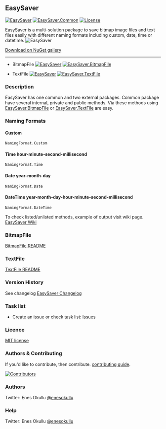 ## EasySaver
[![EasySaver](https://img.shields.io/nuget/v/EasySaver.Common.svg)](https://www.nuget.org/packages/EasySaver.Common/) [![EasySaver.Common](https://img.shields.io/nuget/dt/EasySaver.Common.svg)](https://www.nuget.org/packages/EasySaver.Common/) [![License](https://img.shields.io/github/license/meokullu/EasySaver.svg)](https://github.com/meokullu/EasySaver/blob/master/LICENSE)

EasySaver is a multi-solution package to save bitmap image files and text files easily with different naming formats including custom, date, time or datetime.
![EasySaver](https://github.com/meokullu/EasySaver/assets/4971757/ce22fd18-52e8-4092-ae04-30a169ea60c0)

[Download on NuGet gallery](https://www.nuget.org/packages/EasySaver/)

***
* BitmapFile
[![EasySaver](https://img.shields.io/nuget/v/EasySaver.BitmapFile.svg)](https://www.nuget.org/packages/EasySaver.BitmapFile/) [![EasySaver.BitmapFile](https://img.shields.io/nuget/dt/EasySaver.BitmapFile.svg)](https://www.nuget.org/packages/EasySaver.BitmapFile/)

* TextFile
[![EasySaver](https://img.shields.io/nuget/v/EasySaver.TextFile.svg)](https://www.nuget.org/packages/EasySaver.TextFile/) [![EasySaver.TextFile](https://img.shields.io/nuget/dt/EasySaver.TextFile.svg)](https://www.nuget.org/packages/EasySaver.TextFile/)

### Description

EasySaver has one common and two external packages. Common package have several internal, private and public methods. Via these methods using [EasySaver.BitmapFile](https://github.com/meokullu/EasySaver/tree/master/EasySaver.BitmapFile) or [EasySaver.TextFile](https://github.com/meokullu/EasySaver/tree/master/EasySaver.TextFile) are easy.

### Naming Formats

#### Custom
```
NamingFormat.Custom
```

#### Time hour-minute-second-millisecond
```
NamingFormat.Time
```

#### Date year-month-day
```
NamingFormat.Date
```

#### DateTime year-month-day-hour-minute-second-millisecond
```
NamingFormat.DateTime
```

To check listed/unlisted methods, example of output visit wiki page. [EasySaver Wiki](https://github.com/meokullu/EasySaver/wiki)

### BitmapFile
[BitmapFile README](https://github.com/meokullu/EasySaver/tree/master/EasySaver.BitmapFile/README.md)

### TextFile
[TextFile README](https://github.com/meokullu/EasySaver/tree/master/EasySaver.TextFile/README.md)

### Version History
See changelog [EasySaver Changelog](https://github.com/meokullu/EasySaver/blob/master/CHANGELOG.md)

### Task list
* Create an issue or check task list: [Issues](https://github.com/meokullu/EasySaver/issues)

### Licence
[MIT license](https://github.com/meokullu/EasySaver/blob/master/LICENSE)

### Authors & Contributing

If you'd like to contribute, then contribute. [contributing guide](https://github.com/meokullu/EasySaver/blob/master/CONTRIBUTING.md).

[![Contributors](https://contrib.rocks/image?repo=meokullu/EasySaver)](https://github.com/meokullu/EasySaver/graphs/contributors)

### Authors
Twitter: Enes Okullu [@enesokullu](https://twitter.com/EnesOkullu)

### Help
Twitter: Enes Okullu [@enesokullu](https://twitter.com/EnesOkullu)
